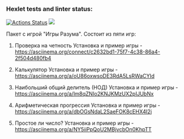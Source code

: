 ### Hexlet tests and linter status:
[![Actions Status](https://github.com/Vlad-i-mir70/python-project-49/workflows/hexlet-check/badge.svg)](https://github.com/Vlad-i-mir70/python-project-49/actions)
<a href="https://codeclimate.com/github/Vlad-i-mir70/python-project-49/maintainability"><img src="https://api.codeclimate.com/v1/badges/4beb700ac7eb4b5276a3/maintainability" /></a>


Пакет с игрой "Игры Разума".
Состоит из пяти игр:

1. Проверка на четность
Установка и пример игры - https://asciinema.org/connect/c2632bd1-75f7-4c38-86a4-2f504d480fb4


2. Калькулятор
Установка и пример игры - https://asciinema.org/a/oU86oxwsoDE3RdA5LsRWaCYId

3. Наибольший общий делитель (НОД)
Установка и пример игры - https://asciinema.org/a/lm8qZNIo2KNJKMzUX2pIJUbNx

4. Арифметическая прогрессия
Установка и пример игры - https://asciinema.org/a/dbOGsNdaL2SaeFOK8cEHX4I2j

5. Простое ли число?
Установка и пример игры - https://asciinema.org/a/NY5iiPpQoU2MBjvcbOn0KhpTT